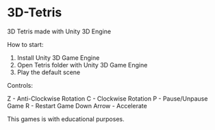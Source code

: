 # 3D-Tetris
3D Tetris made with Unity 3D Engine

How to start:

1. Install Unity 3D Game Engine
2. Open Tetris folder with Unity 3D Game Engine
3. Play the default scene

Controls:

Z - Anti-Clockwise Rotation
C - Clockwise Rotation
P - Pause/Unpause Game
R - Restart Game
Down Arrow - Accelerate


This games is with educational purposes.
